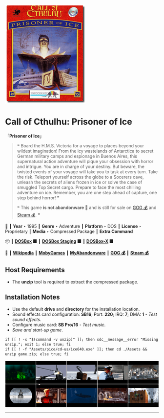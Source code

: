 ![](Thumbnail.png "application-thumbnail")

# Call of Cthulhu: Prisoner of Ice

「**Prisoner of Ice**」

> ❝ Board the H.M.S. Victoria for a voyage to places beyond your wildest imagination! From the icy wastelands of Antarctica to secret German military camps and espionage in Buenos Aires, this supernatural action adventure will pique your obsession with horror and intrigue. You are in charge of your destiny. But beware, the twisted events of your voyage will take you to task at every turn. Take the risk. Teleport yourself across the globe to a Socerers cave, unleash the secrets of aliens frozen in ice or solve the case of smuggled Top Secret cargo. Prepare to face the most chilling adventure on ice. Remember, you are one step ahead of capture, one step behind horror! ❞
>
> ❝ This game **is not abandonware 🚫** and is still for sale on [GOG 💰](https://gog.com/en/game/call_of_cthulhu_prisoner_of_ice) and [Steam 💰](https://store.steampowered.com/app/359620/Call_of_Cthulhu_Prisoner_of_Ice/). ❞
>

📌 ┃ **Year** ‣ 1995 ┃ **Genre** ‣ Adventure ┃ **Platform** ‣ DOS ┃ **License** ‣ Proprietary ┃ **Media** ‣ Compressed Package ┃ **Extra Command** 

📦 ┃ **[DOSBox](https://www.dosbox.com/) 🟩** ┃ **[DOSBox Staging](https://dosbox-staging.github.io/) 🟩** ┃ **[DOSBox-X](https://dosbox-x.com/) 🟩** 

📎 ┃ **[Wikipedia](https://en.wikipedia.org/wiki/Prisoner_of_Ice)** ┃ **[MobyGames](https://www.mobygames.com/game/376/prisoner-of-ice/)** ┃ **[MyAbandonware](https://www.myabandonware.com/game/prisoner-of-ice-32x)** ┃ **[GOG 💰](https://gog.com/en/game/call_of_cthulhu_prisoner_of_ice)** ┃ **[Steam 💰](https://store.steampowered.com/app/359620/Call_of_Cthulhu_Prisoner_of_Ice/)** 

## Host Requirements
- The **unzip** tool is required to extract the compressed package.

## Installation Notes
- Use the default **drive** and **directory** for the installation location.
- Sound effects card configuration: **SB16**; Port: **220**; IRQ: **7**; DMA: **1** - *Test sound effects*.
- Configure music card: **SB Pro/16** - *Test music*.
- *Save and start-up game*.

```shell
if [[ ! -x "$(command -v unzip)" ]]; then sdc__message__error "Missing unzip."; exit 1; else true; fi
if [[ ! -f "Assets/pice/cd-us/ice640.exe" ]]; then cd ./Assets && unzip game.zip; else true; fi
```

![](Montage.png "Call of Cthulhu: Prisoner of Ice")

---

